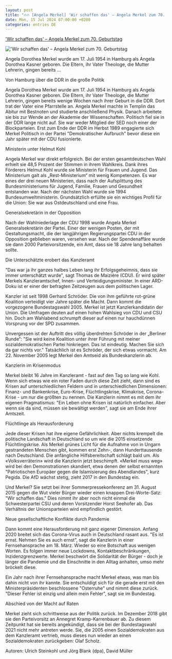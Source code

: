 ```yaml
---
layout: post
title: "🔥🔥 [Angela Merkel] 'Wir schaffen das' – Angela Merkel zum 70. Geburtstag"
date: Mon, 15 Jul 2024 07:00:00 +0200
categories: entries DE
---
```

['Wir schaffen das' – Angela Merkel zum 70. Geburtstag](https://www.radioeuskirchen.de/artikel/wir-schaffen-das-angela-merkel-zum-70-geburtstag-2044879.html)

!['Wir schaffen das' – Angela Merkel zum 70. Geburtstag](https://www.radioeuskirchen.de/externalimages/?source=jpg653/merkel-zwinkert-picture-alliancedpa-wolfgang-kumm.jpg&crop=676x-1x2312x2312&resize=1200x1200&dt=202407160934190)

Angela Dorothea Merkel wurde am 17. Juli 1954 in Hamburg als Angela Dorothea Kasner geboren. Die Eltern, ihr Vater Theologe, die Mutter Lehrerin, gingen bereits ...

Von Hamburg über die DDR in die große Politik

Angela Dorothea Merkel wurde am 17. Juli 1954 in Hamburg als Angela Dorothea Kasner geboren. Die Eltern, ihr Vater Theologe, die Mutter Lehrerin, gingen bereits wenige Wochen nach ihrer Geburt in die DDR. Dort trat der Vater eine Pfarrstelle an. Angela Merkel machte in Templin das Abitur mit Bestnoten und studierte anschließend Physik. Danach arbeitete sie bis zur Wende an der Akademie der Wissenschaften. Politisch fiel sie in der DDR lange nicht auf. Sie war weder Mitglied der SED noch einer der Blockparteien. Erst zum Ende der DDR im Herbst 1989 engagierte sich Merkel Politisch in der Partei "Demokratischer Aufbruch" bevor diese ein Jahr später mit der CDU fusionierte.

Ministerin unter Helmut Kohl

Angela Merkel war direkt erfolgreich. Bei der ersten gesamtdeutschen Wahl erhielt sie 48,5 Prozent der Stimmen in ihrem Wahlkreis. Dank ihres Förderers Helmut Kohl wurde sie Ministerin für Frauen und Jugend. Das Ministerium galt als „Rest-Ministerium“ mit wenig Kompetenzen. Es war eines der drei neuen Ministerien, dass nach der Aufsplittung des Bundesministeriums für Jugend, Familie, Frauen und Gesundheit entstanden war. Nach der nächsten Wahl wurde sie 1994 Bundesumweltministerin. Grundsätzlich erfüllte sie ein wichtiges Profil für die Union: Sie war aus Ostdeutschland und eine Frau.

Generalsekretärin in der Opposition

Nach der Wahlniederlage der CDU 1998 wurde Angela Merkel Generalsekretärin der Partei. Einer der wenigen Posten, der mit Gestaltungsmacht, die der langjährigen Regierungspartei CDU in der Opposition geblieben waren, versehen war. Nach der Spendenaffäre wurde sie dann 2000 Parteivorsitzende, ein Amt, dass sie 18 Jahre lang behalten sollte.

Die Unterschätzte erobert das Kanzleramt

"Das war ja ihr ganzes halbes Leben lang ihr Erfolgsgeheimnis, dass sie immer unterschätzt wurde", sagt Thomas de Maizière (CDU). Er wird später Merkels Kanzleramtschef, Innen- und Verteidigungsminister. In einer ARD-Doku ist er einer der befragten Zeitzeugen aus dem politischen Lager.

Kanzler ist seit 1998 Gerhard Schröder. Die von ihm geführte rot-grüne Koalition verteidigt vier Jahre später die Macht. Dann kommt die vorgezogene Bundestagswahl 2005. Merkel ist jetzt Kanzlerkandidatin der Union. Die Umfragen deuten auf einen hohen Wahlsieg von CDU und CSU hin. Doch am Wahlabend schrumpft dieser auf einen nur hauchdünnen Vorsprung vor der SPD zusammen.

Unvergessen ist der Auftritt des völlig überdrehten Schröder in der „Berliner Runde“: "Sie wird keine Koalition unter ihrer Führung mit meiner sozialdemokratischen Partei hinkriegen. Das ist eindeutig. Machen Sie sich da gar nichts vor." Tatsächlich ist es Schröder, der sich etwas vormacht. Am 22. November 2005 legt Merkel den Amtseid als Bundeskanzlerin ab.

Kanzlerin im Krisenmodus

Merkel bleibt 16 Jahre im Kanzleramt - fast auf den Tag so lang wie Kohl. Wenn sich etwas wie ein roter Faden durch diese Zeit zieht, dann sind es Krisen auf unterschiedlichen Feldern und in unterschiedlichen Dimensionen: Finanz- und Bankenkrise, Euro-Krise, Flüchtlingskrise, Klimakrise, Corona-Krise - um nur die größten zu nennen. Die Kanzlerin nimmt es mit dem ihr eigenen Pragmatismus: "Ein Leben ohne Krisen ist natürlich einfacher. Aber wenn sie da sind, müssen sie bewältigt werden", sagt sie am Ende ihrer Amtszeit.

Flüchtlinge als Herausforderung

Jede dieser Krisen hat ihre eigene Gefährlichkeit. Aber nichts krempelt die politische Landschaft in Deutschland so um wie die 2015 einsetzende Flüchtlingskrise. Als Merkel grünes Licht für die Aufnahme von in Ungarn gestrandeten Menschen gibt, kommen erst Zehn-, dann Hunderttausende nach Deutschland. Die anfängliche Hilfsbereitschaft schlägt bald um. Als «Volksverräterin» wird die Kanzlerin jetzt beschimpft. «Merkel muss weg» wird bei den Demonstrationen skandiert, etwa denen der selbst ernannten "Patriotischen Europäer gegen die Islamisierung des Abendlandes", kurz Pegida. Die AfD wächst stetig, zieht 2017 in den Bundestag ein.

Und Merkel? Sie setzt bei ihrer Sommerpressekonferenz am 31. August 2015 gegen die Wut vieler Bürger wieder einen knappen Drei-Worte-Satz: "Wir schaffen das." Dies nimmt ihr aber noch nicht einmal die Schwesterpartei CSU und deren Vorsitzender Horst Seehofer ab. Das Verhältnis der Unionsparteien wird empfindlich gestört.

Neue gesellschaftliche Konflikte durch Pandemie

Dann kommt eine Herausforderung mit ganz eigener Dimension. Anfang 2020 breitet sich das Corona-Virus auch in Deutschland rasant aus. "Es ist ernst. Nehmen Sie es auch ernst", sagt die Kanzlerin in einer Fernsehansprache am 18. März. Wieder so eine Botschaft aus wenigen Worten. Es folgen immer neue Lockdowns, Kontaktbeschränkungen, Inzidenzgrenzwerte. Merkel beschwört die Solidarität der Bürger - doch je länger die Pandemie und die Einschnitte in den Alltag anhalten, umso mehr bröckelt diese.

Ein Jahr nach ihrer Fernsehansprache macht Merkel etwas, was man bis dahin nicht von ihr kannte. Sie entschuldigt sich für die gerade erst mit den Ministerpräsidenten beschlossene "Osterruhe" und nimmt diese zurück. "Dieser Fehler ist einzig und allein mein Fehler", sagt sie im Bundestag.

Abschied von der Macht auf Raten

Merkel zieht sich schrittweise aus der Politik zurück. Im Dezember 2018 gibt sie den Parteivorsitz an Annegret Kramp-Karrenbauer ab. Zu diesem Zeitpunkt hat sie bereits angekündigt, dass sie bei der Bundestagswahl 2021 nicht mehr antreten werde. Sie, die 2005 einen Sozialdemokraten aus dem Kanzleramt vertrieb, muss dieses nun wieder an einen Sozialdemokraten zurückgeben: Olaf Scholz.

Autoren: Ulrich Steinkohl und Jörg Blank (dpa), David Müller

